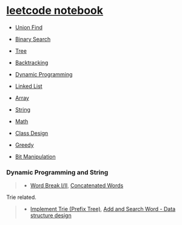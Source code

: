 # [leetcode notebook](https://leetcode.com/problemset/algorithms/)

* [Union Find](unionfind/README.md)




* [Binary Search](binary_search/README.md)
* [Tree](tree/README.md)
* [Backtracking](backtracking/README.md)
* [Dynamic Programming](dynamic_programming/README.md)
* [Linked List](linked_list/README.md)
* [Array](array/README.md)
* [String](string/README.md)
* [Math](math/README.md)
* [Class Design](class/README.md)
* [Greedy](greedy/README.md)
* [Bit Manipulation](bit/README.md)

### Dynamic Programming and String

> * [Word Break I/II](word_break.md), [Concatenated Words](concatenated_words.md)

Trie related.

> * [Implement Trie (Prefix Tree)](implement_trie.md), [Add and Search Word - Data structure design](add_and_search_word.md)
